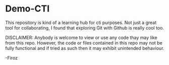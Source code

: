 # Demo-CTI
This repository is kind of a learning hub for cti purposes. Not just a great tool for collaborating, I found that exploring Git with Github is really cool too.

DISCLAIMER: Anybody is welcome to view or use any code thay may like from this repo. However, the code or files contained in this repo may not be fully functional and if tried as such then it may exhibit unintended behaviour.

-Firoz
